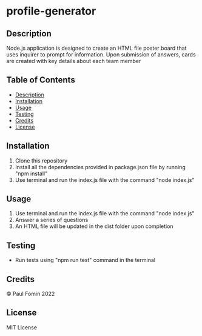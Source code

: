# profile-generator


## Description

Node.js application is designed to create an HTML file poster board that uses inquirer to prompt for information. Upon submission of answers, cards are created with key details about each team member

## Table of Contents

- [Description](#description)
- [Installation](#installation)
- [Usage](#usage)
- [Testing](#testing)
- [Credits](#credits)
- [License](#license)


## Installation 

1. Clone this repository
2. Install all the dependencies provided in package.json file by running "npm install"
3. Use terminal and run the index.js file with the command "node index.js"


## Usage 

1. Use terminal and run the index.js file with the command "node index.js"
2. Answer a series of questions
3. An HTML file will be updated in the dist folder upon completion


## Testing

- Run tests using "npm run test" command in the terminal


## Credits

© Paul Fomin 2022


## License 

MIT License